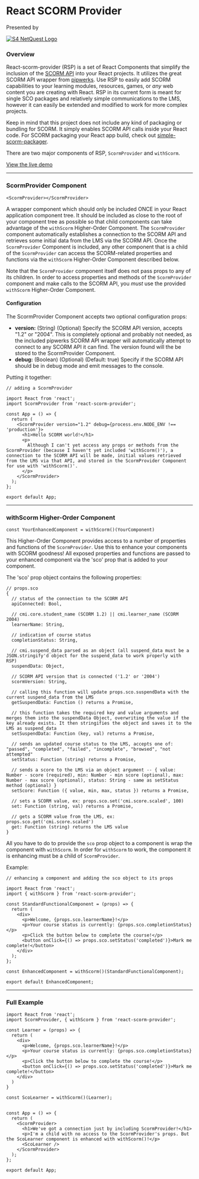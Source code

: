 # React SCORM Provider
Presented by

<a href="https://s4netquest.com"><img src="https://s4-netquest.github.io/react-scorm-provider/images/s4-logo.png" alt="S4 NetQuest Logo" style="max-width: 250px;" /></a>

### Overview

React-scorm-provider (RSP) is a set of React Components that simplify the inclusion of the [SCORM API](https://scorm.com/scorm-explained/) into your React projects. It utilizes the great SCORM API wrapper from [pipwerks](https://github.com/pipwerks/scorm-api-wrapper). Use RSP to easily add SCORM capabilities to your learning modules, resources, games, or *any* web content you are creating with React. RSP in its current form is meant for single SCO packages and relatively simple communications to the LMS, however it can easily be extended and modified to work for more complex projects.

Keep in mind that this project does not include any kind of packaging or bundling for SCORM. It simply enables SCORM API calls inside your React code. For SCORM packaging your React app build, check out [simple-scorm-packager](https://github.com/lmihaidaniel/simple-scorm-packager).

There are two major components of RSP, `ScormProvider` and `withScorm`.

[View the live demo](https://s4-netquest.github.io/react-scorm-provider)

---

### ScormProvider Component

`<ScormProvider></ScormProvider>`

A wrapper component which should only be included ONCE in your React application component tree. It should be included as close to the root of your component tree as possible so that child components can take advantage of the `withScorm` Higher-Order Component. The `ScormProvider` component automatically establishes a connection to the SCORM API and retrieves some initial data from the LMS via the SCORM API. Once the `ScormProvider` Component is included, any other component that is a child of the `ScormProvider` can access the SCORM-related properties and functions via the `withScorm` Higher-Order Component described below.

Note that the `ScormProvider` component itself does not pass props to any of its children. In order to access properties and methods of the `ScormProvider` component and make calls to the SCORM API, you *must* use the provided `withScorm` Higher-Order Component.

#### Configuration
The ScormProvider Component accepts two optional configuration props:
* **version:** (String) (Optional) Specify the SCORM API version, accepts "1.2" or "2004". This is completely optional and probably not needed, as the included pipwerks SCORM API wrapper will automatically attempt to connect to any SCORM API it can find. The version found will the be stored to the ScormProvider Component.
* **debug:** (Boolean) (Optional) (Default: true) Specify if the SCORM API should be in debug mode and emit messages to the console.

Putting it together:
```
// adding a ScormProvider

import React from 'react';
import ScormProvider from 'react-scorm-provider';

const App = () => {
  return (
    <ScormProvider version="1.2" debug={process.env.NODE_ENV !== 'production'}>
      <h1>Hello SCORM world!</h1>
      <p>
        Although I can't yet access any props or methods from the ScormProvider (because I haven't yet included 'withScorm()'), a connection to the SCORM API will be made, initial values retrieved from the LMS via that API, and stored in the ScormProvider Component for use with 'withScorm()'.
      </p>
    </ScormProvider>
  );
};

export default App;
```

---

### withScorm Higher-Order Component

`const YourEnhancedComponent = withScorm()(YourComponent)`

This Higher-Order Component provides access to a number of properties and functions of the `ScormProvider`. Use this to enhance your components with SCORM goodness! All exposed properties and functions are passed to your enhanced component via the 'sco' prop that is added to your component.

The 'sco' prop object contains the following properties:
```
// props.sco
{
  // status of the connection to the SCORM API
  apiConnected: Bool,

  // cmi.core.student_name (SCORM 1.2) || cmi.learner_name (SCORM 2004)
  learnerName: String,

  // indication of course status
  completionStatus: String,

  // cmi.suspend_data parsed as an object (all suspend_data must be a JSON.stringify'd object for the suspend_data to work properly with RSP)
  suspendData: Object,

  // SCORM API version that is connected ('1.2' or '2004')
  scormVersion: String,

  // calling this function will update props.sco.suspendData with the current suspend_data from the LMS
  getSuspendData: Function () returns a Promise,

  // this function takes the required key and value arguments and merges them into the suspendData Object, overwriting the value if the key already exists. It then stringifies the object and saves it to the LMS as suspend_data
  setSuspendData: Function (key, val) returns a Promise,

  // sends an updated course status to the LMS, accepts one of: "passed", "completed", "failed", "incomplete", "browsed", "not attempted"
  setStatus: Function (string) returns a Promise,

  // sends a score to the LMS via an object argument -- { value: Number - score (required), min: Number - min score (optional), max: Number - max score (optional), status: String - same as setStatus method (optional) }
  setScore: Function ({ value, min, max, status }) returns a Promise,

  // sets a SCORM value, ex: props.sco.set('cmi.score.scaled', 100)
  set: Function (string, val) returns a Promise,

  // gets a SCORM value from the LMS, ex: props.sco.get('cmi.score.scaled')
  get: Function (string) returns the LMS value
}
```

All you have to do to provide the `sco` prop object to a component is wrap the component with `withScorm`. In order for `withScorm` to work, the component it is enhancing must be a child of `ScormProvider`.

Example:
```
// enhancing a component and adding the sco object to its props

import React from 'react';
import { withScorm } from 'react-scorm-provider';

const StandardFunctionalComponent = (props) => {
  return (
    <div>
      <p>Welcome, {props.sco.learnerName}!</p>
      <p>Your course status is currently: {props.sco.completionStatus}</p>
      <p>Click the button below to complete the course!</p>
      <button onClick={() => props.sco.setStatus('completed')}>Mark me complete!</button>
    </div>
  );
};

const EnhancedComponent = withScorm()(StandardFunctionalComponent);

export default EnhancedComponent;
```

---

### Full Example

```
import React from 'react';
import ScormProvider, { withScorm } from 'react-scorm-provider';

const Learner = (props) => {
  return (
    <div>
      <p>Welcome, {props.sco.learnerName}!</p>
      <p>Your course status is currently: {props.sco.completionStatus}</p>
      <p>Click the button below to complete the course!</p>
      <button onClick={() => props.sco.setStatus('completed')}>Mark me complete!</button>
    </div>
  )
}

const ScoLearner = withScorm()(Learner);


const App = () => {
  return (
    <ScormProvider>
      <h1>We've got a connection just by including ScormProvider!</h1>
      <p>I'm a child with no access to the ScormProvider's props. But the ScoLearner component is enhanced with withScorm()!</p>
      <ScoLearner />
    </ScormProvider>
  );
};

export default App;
```
